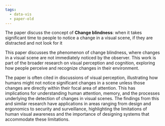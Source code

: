 ```yaml
---
tags:
  - data-vis
  - paper-old
---
```

The paper discuss the concept of **Change blindness**: when it takes significant time to people to notice a change in a visual scene, if they are distracted and not look for it

This paper discusses the phenomenon of change blindness, where changes in a visual scene are not immediately noticed by the observer. This work is part of the broader research on visual perception and cognition, exploring how people perceive and recognize changes in their environment.

The paper is often cited in discussions of visual perception, illustrating how humans might not notice significant changes in a scene unless those changes are directly within their focal area of attention. This has implications for understanding human attention, memory, and the processes underlying the detection of changes in visual scenes. The findings from this and similar research have applications in areas ranging from design and ergonomics to security and surveillance, highlighting the limitations of human visual awareness and the importance of designing systems that accommodate these limitations.